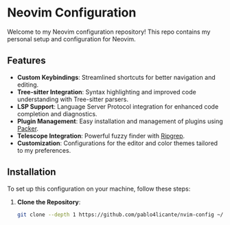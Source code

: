 # Neovim Configuration

Welcome to my Neovim configuration repository! 
This repo contains my personal setup and configuration for Neovim.

## Features

- **Custom Keybindings**: Streamlined shortcuts for better navigation and editing.
- **Tree-sitter Integration**: Syntax highlighting and improved code understanding with Tree-sitter parsers.
- **LSP Support**: Language Server Protocol integration for enhanced code completion and diagnostics.
- **Plugin Management**: Easy installation and management of plugins using [Packer](https://github.com/wbthomason/packer.nvim).
- **Telescope Integration**: Powerful fuzzy finder with [Ripgrep](https://github.com/BurntSushi/ripgrep).
- **Customization**: Configurations for the editor and color themes tailored to my preferences.

## Installation

To set up this configuration on your machine, follow these steps:

1. **Clone the Repository**:
   ```bash
   git clone --depth 1 https://github.com/pablo4licante/nvim-config ~/.config/nvim


